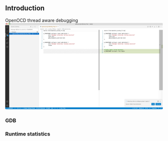 ## Introduction

OpenOCD thread aware debugging
![openocd-threads-support](/images/debugging/openocd-threads-support.png)

### GDB

### Runtime statistics